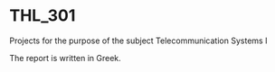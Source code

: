 # THL_301
Projects for the purpose of the subject Telecommunication Systems I

The report is written in Greek.
